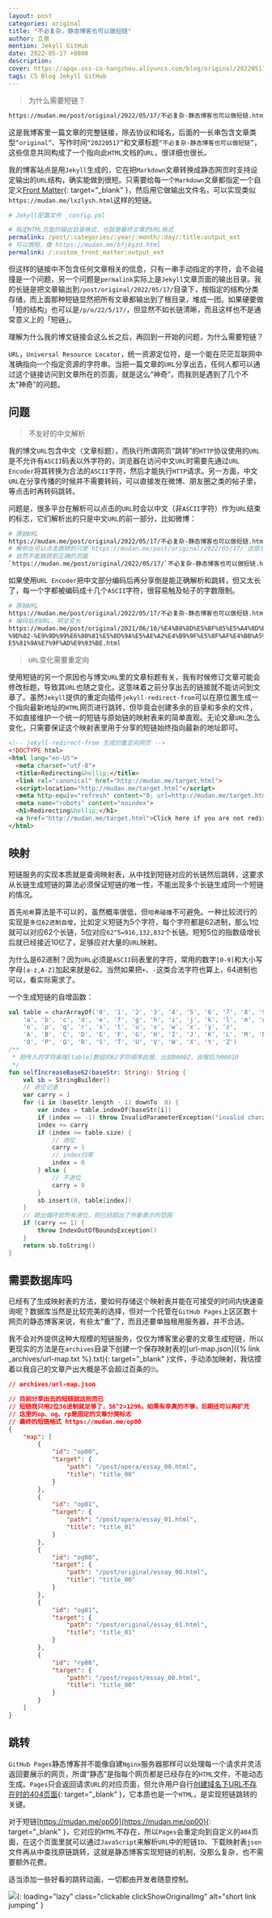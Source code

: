 ```yaml
---
layout: post
categories: original
title: "不必复杂，静态博客也可以做短链"
author: 立泉
mention: Jekyll GitHub
date: 2022-05-17 +0800
description: 
cover: https://apqx.oss-cn-hangzhou.aliyuncs.com/blog/original/20220517/short_link_jumping_phone.webp
tags: CS Blog Jekyll GitHub
---
```


> 为什么需要短链？

```sh
https://mudan.me/post/original/2022/05/17/不必复杂-静态博客也可以做短链.html
```

这是我博客里一篇文章的完整链接，除去协议和域名，后面的一长串包含文章类型`“original”`、写作时间`“20220517”`和文章标题`“不必复杂-静态博客也可以做短链”`，这些信息共同构成了一个指向此`HTML`文档的`URL`，很详细也很长。

我的博客站点是用`Jekyll`生成的，它在把`Markdown`文章转换成静态网页时支持设定输出的`URL`结构，确实能做到很短。只需要给每一个`Markdown`文章都指定一个自定义[Front Matter](https://jekyllrb.com/docs/front-matter/){: target="_blank" }，然后用它做输出文件名，可以实现类似`https://mudan.me/lxzlysh.html`这样的短链。

```yml
# Jekyll配置文件 _config.yml

# 指定HTML页面的输出目录格式，也就是最终文章的URL格式
permalink: /post/:categories/:year/:month/:day/:title:output_ext
# 可以很短，像 https://mudan.me/bfjbyzd.html
permalink: /:custom_front_matter:output_ext
```

但这样的链接中不包含任何文章相关的信息，只有一串手动指定的字符，会不会碰撞是一个问题，另一个问题是`permalink`实际上是`Jekyll`文章页面的输出目录。我的长链是把文章输出到`/post/original/2022/05/17/`目录下，按指定的结构分类存储，而上面那种短链显然把所有文章都输出到了根目录，堆成一团。如果硬要做「短的结构」也可以是`/p/o/22/5/17/`，但显然不如长链清晰，而且这样也不是通常意义上的「短链」。

理解为什么我的博文链接会这么长之后，再回到一开始的问题，为什么需要短链？

`URL`，`Universal Resource Locator`，统一资源定位符，是一个能在茫茫互联网中准确指向一个指定资源的字符串。当把一篇文章的`URL`分享出去，任何人都可以通过这个链接访问到文章所在的页面，就是这么“神奇”，而我则是遇到了几个不太“神奇”的问题。

## 问题

> 不友好的中文解析

我的博文`URL`包含中文（文章标题），而执行所谓网页“跳转”的`HTTP`协议使用的`URL`是不允许有`ASCII`码表以外字符的，浏览器在访问中文`URL`时需要先通过`URL Encoder`将其转换为合法的`ASCII`字符，然后才能执行`HTTP`请求。另一方面，中文`URL`在分享传播的时候并不需要转码，可以直接发在微博、朋友圈之类的帖子里，等点击时再转码跳转。

问题是，很多平台在解析可以点击的`URL`时会以中文（非`ASCII`字符）作为`URL`结束的标志，它们解析出的只是中文`URL`的前一部分，比如微博：

```sh
# 原始URL
https://mudan.me/post/original/2022/05/17/不必复杂-静态博客也可以做短链.html
# 解析出可以点击跳转的只是`https://mudan.me/post/original/2022/05/17/`这部分
# 自然不能跳转到正确的页面
`https://mudan.me/post/original/2022/05/17/`不必复杂-静态博客也可以做短链.html
```

如果使用`URL Encoder`把中文部分编码后再分享倒是能正确解析和跳转，但又太长了，每一个字都被编码成十几个`ASCII`字符，很容易触及帖子的字数限制。

```sh
# 原始URL
https://mudan.me/post/original/2022/05/17/不必复杂-静态博客也可以做短链.html
# 编码后的URL，明显变长
https://mudan.me/post/original/2021/06/10/%E4%B8%8D%E5%BF%85%E5%A4%8D%E6
%9D%82-%E9%9D%99%E6%80%81%E5%8D%9A%E5%AE%A2%E4%B9%9F%E5%8F%AF%E4%BB%A5%
E5%81%9A%E7%9F%AD%E9%93%BE.html
```

> `URL`变化需要重定向

使用短链的另一个原因也与博文`URL`里的文章标题有关，我有时候修订文章可能会修改标题，导致其`URL`也随之变化，这意味着之前分享出去的链接就不能访问到文章了。虽然`Jekyll`提供的重定向插件`jekyll-redirect-from`可以在原位置生成一个指向最新地址的`HTML`网页进行跳转，但毕竟会创建多余的目录和多余的文件，不如直接维护一个统一的短链与原始链的映射表来的简单直观。无论文章`URL`怎么变化，只需要保证这个映射表里用于分享的短链始终指向最新的地址即可。

```html
<!-- jekyll-redirect-from 生成的重定向网页 -->
<!DOCTYPE html>
<html lang="en-US">
  <meta charset="utf-8">
  <title>Redirecting&hellip;</title>
  <link rel="canonical" href="http://mudan.me/target.html">
  <script>location="http://mudan.me/target.html"</script>
  <meta http-equiv="refresh" content="0; url=http://mudan.me/target.html">
  <meta name="robots" content="noindex">
  <h1>Redirecting&hellip;</h1>
  <a href="http://mudan.me/target.html">Click here if you are not redirected.</a>
</html>
```

## 映射

短链服务的实现本质就是查询映射表，从中找到短链对应的长链然后跳转，这要求从长链生成短链的算法必须保证短链的唯一性，不能出现多个长链生成同一个短链的情况。

首先`哈希`算法是不可以的，虽然概率很低，但`哈希碰撞`不可避免。一种比较流行的实现是`多位62进制自增`，比如定义短链为5个字符，每个字符都是62进制，那么1位就可以对应62个长链，5位对应`62^5=916,132,832`个长链。短短5位的指数级增长后就已经接近10亿了，足够应对大量的`URL`映射。

为什么是62进制？因为`URL`必须是`ASCII`码表里的字符，常用的数字`[0-9]`和大小写字母`[a-z,A-Z]`加起来就是62。当然如果把`+`、`-`这类合法字符也算上，64进制也可以，看实际需求了。

一个生成短链的自增函数：

```kotlin
val table = charArrayOf('0', '1', '2', '3', '4', '5', '6', '7', '8', '9',
    'a', 'b', 'c', 'd', 'e', 'f', 'g', 'h', 'i', 'j', 'k', 'l', 'm', 'n',
    'o', 'p', 'q', 'r', 's', 't', 'u', 'v', 'w', 'x', 'y', 'z',
    'A', 'B', 'C', 'D', 'E', 'F', 'G', 'H', 'I', 'J', 'K', 'L', 'M', 'N', 
    'O', 'P', 'Q', 'R', 'S', 'T', 'U', 'V', 'W', 'X', 'Y', 'Z')
/**
 * 把传入的字符串按[table]数组的62字符顺序自增，比如0000Z，自增后为00010
 */
fun selfIncreaseBase62(baseStr: String): String {
    val sb = StringBuilder()
    // 进位记录
    var carry = 1
    for (i in (baseStr.length - 1) downTo  0) {
        var index = table.indexOf(baseStr[i])
        if (index == -1) throw InvalidParameterException("invalid character")
        index += carry
        if (index >= table.size) {
            // 进位
            carry = 1
            // index归零
            index = 0
        } else {
            // 不进位
            carry = 0
        }
        sb.insert(0, table[index])
    }
    // 跳出循环依然有进位，则已经超出了所能表示的范围
    if (carry == 1) {
        throw IndexOutOfBoundsException()
    }
    return sb.toString()
}
```

## 需要数据库吗

已经有了生成映射表的方法，要如何存储这个映射表并能在可接受的时间内快速查询呢？数据库当然是比较完美的选择，但对一个托管在`GitHub Pages`上区区数十网页的静态博客来说，有些太“重”了，而且还要单独租用服务器，并不合适。

我不会对外提供这种大规模的短链服务，仅仅为博客里必要的文章生成短链，所以更现实的方法是在`archives`目录下创建一个保存映射表的[url-map.json]({% link _archives/url-map.txt %}.txt){: target="_blank" }文件，手动添加映射，我估摸着以我自己的文章产出大概是不会超过百条的🙄️。

```json
// archives/url-map.json

// 目前分享出去的短链就这些而已
// 短链我只用2位36进制就足够了，36^2=1296，如果有幸真的不够，后期还可以再扩充
// 这里的op、og、rp是固定的文章分类标志
// 最终的短链格式 https://mudan.me/op00
{
    "map": [
        {
            "id": "op00",
            "target": {
                "path": "/post/opera/essay_00.html",
                "title": "title_00"
            }
        },
        {
            "id": "op01",
            "target": {
                "path": "/post/opera/essay_01.html",
                "title": "title_01"
            }
        },
        {
            "id": "og00",
            "target": {
                "path": "/post/original/essay_00.html",
                "title": "title_00"
            }
        },
        {
            "id": "og01",
            "target": {
                "path": "/post/original/essay_01.html",
                "title": "title_01"
            }
        },
        {
            "id": "rp00",
            "target": {
                "path": "/post/repost/essay_00.html",
                "title": "title_00"
            }
        }
    ]
}
```

## 跳转

`GitHub Pages`静态博客并不能像自建`Nginx`服务器那样可以处理每一个请求并灵活返回要展示的网页，所谓“静态”是指每个网页都是已经存在的`HTML`文件，不能动态生成。`Pages`只会返回请求`URL`的对应页面，但允许用户自行[创建域名下URL不存在时的404页面](https://docs.github.com/en/pages/getting-started-with-github-pages/creating-a-custom-404-page-for-your-github-pages-site){: target="_blank" }，它本质也是一个`HTML`，是实现短链跳转的关键。

对于短链[https://mudan.me/op00](https://mudan.me/op00){: target="_blank" }，它对应的`HTML`不存在，所以`Pages`会重定向到自定义的`404`页面，在这个页面里就可以通过`JavaScript`来解析`URL`中的短链`ID`、下载映射表`json`文件再从中查找原链跳转，这就是静态博客实现短链的机制，没那么复杂，也不需要额外花费。

适当添加一些好看的跳转动画，一切都由开发者随意控制。

![](https://apqx.oss-cn-hangzhou.aliyuncs.com/blog/original/20220517/short_link_jumping_phone.webp){: loading="lazy" class="clickable clickShowOriginalImg" alt="short link jumping" }